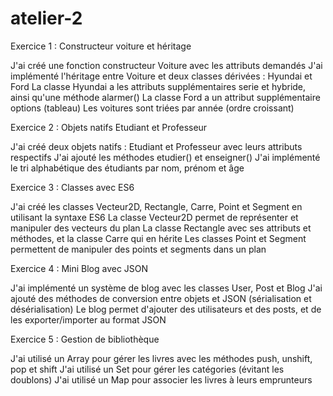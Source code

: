 # atelier-2
Exercice 1 : Constructeur voiture et héritage

J'ai créé une fonction constructeur Voiture avec les attributs demandés
J'ai implémenté l'héritage entre Voiture et deux classes dérivées : Hyundai et Ford
La classe Hyundai a les attributs supplémentaires serie et hybride, ainsi qu'une méthode alarmer()
La classe Ford a un attribut supplémentaire options (tableau)
Les voitures sont triées par année (ordre croissant)

Exercice 2 : Objets natifs Etudiant et Professeur

J'ai créé deux objets natifs : Etudiant et Professeur avec leurs attributs respectifs
J'ai ajouté les méthodes etudier() et enseigner()
J'ai implémenté le tri alphabétique des étudiants par nom, prénom et âge

Exercice 3 : Classes avec ES6

J'ai créé les classes Vecteur2D, Rectangle, Carre, Point et Segment en utilisant la syntaxe ES6
La classe Vecteur2D permet de représenter et manipuler des vecteurs du plan
La classe Rectangle avec ses attributs et méthodes, et la classe Carre qui en hérite
Les classes Point et Segment permettent de manipuler des points et segments dans un plan

Exercice 4 : Mini Blog avec JSON

J'ai implémenté un système de blog avec les classes User, Post et Blog
J'ai ajouté des méthodes de conversion entre objets et JSON (sérialisation et désérialisation)
Le blog permet d'ajouter des utilisateurs et des posts, et de les exporter/importer au format JSON

Exercice 5 : Gestion de bibliothèque

J'ai utilisé un Array pour gérer les livres avec les méthodes push, unshift, pop et shift
J'ai utilisé un Set pour gérer les catégories (évitant les doublons)
J'ai utilisé un Map pour associer les livres à leurs emprunteurs
